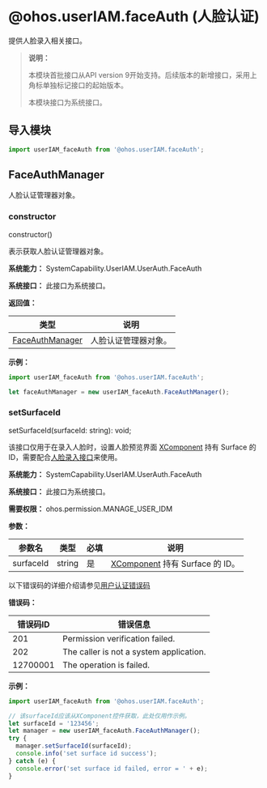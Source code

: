 # @ohos.userIAM.faceAuth (人脸认证)

提供人脸录入相关接口。

> **说明：**
>
> 本模块首批接口从API version 9开始支持。后续版本的新增接口，采用上角标单独标记接口的起始版本。
>
> 本模块接口为系统接口。

## 导入模块

```ts
import userIAM_faceAuth from '@ohos.userIAM.faceAuth';
```

## FaceAuthManager

人脸认证管理器对象。

### constructor

constructor()

表示获取人脸认证管理器对象。

**系统能力：** SystemCapability.UserIAM.UserAuth.FaceAuth

**系统接口：** 此接口为系统接口。

**返回值：**

| 类型                   | 说明                 |
| ---------------------- | -------------------- |
| [FaceAuthManager](#faceauthmanager) | 人脸认证管理器对象。 |

**示例：**

```ts
import userIAM_faceAuth from '@ohos.userIAM.faceAuth';

let faceAuthManager = new userIAM_faceAuth.FaceAuthManager();
```

### setSurfaceId

setSurfaceId(surfaceId: string): void;

该接口仅用于在录入人脸时，设置人脸预览界面 [XComponent](../arkui-ts/ts-basic-components-xcomponent.md#getxcomponentsurfaceid) 持有 Surface 的 ID，需要配合[人脸录入接口](./js-apis-osAccount.md#addcredential8)来使用。

**系统能力：** SystemCapability.UserIAM.UserAuth.FaceAuth

**系统接口：** 此接口为系统接口。

**需要权限：** ohos.permission.MANAGE_USER_IDM

**参数：**

| 参数名         | 类型                               | 必填 | 说明                       |
| -------------- | ---------------------------------- | ---- | -------------------------- |
| surfaceId       | string     | 是   | [XComponent](../arkui-ts/ts-basic-components-xcomponent.md#getxcomponentsurfaceid) 持有 Surface 的 ID。 |

以下错误码的详细介绍请参见[用户认证错误码](../errorcodes/errorcode-useriam.md)

**错误码：**

| 错误码ID | 错误信息 |
| -------- | ------- |
| 201 | Permission verification failed. |
| 202 | The caller is not a system application. |
| 12700001 | The operation is failed. |

**示例：**

```ts
import userIAM_faceAuth from '@ohos.userIAM.faceAuth';

// 该surfaceId应该从XComponent控件获取，此处仅用作示例。
let surfaceId = '123456';
let manager = new userIAM_faceAuth.FaceAuthManager();
try {
  manager.setSurfaceId(surfaceId);
  console.info('set surface id success');
} catch (e) {
  console.error('set surface id failed, error = ' + e);
}
```
